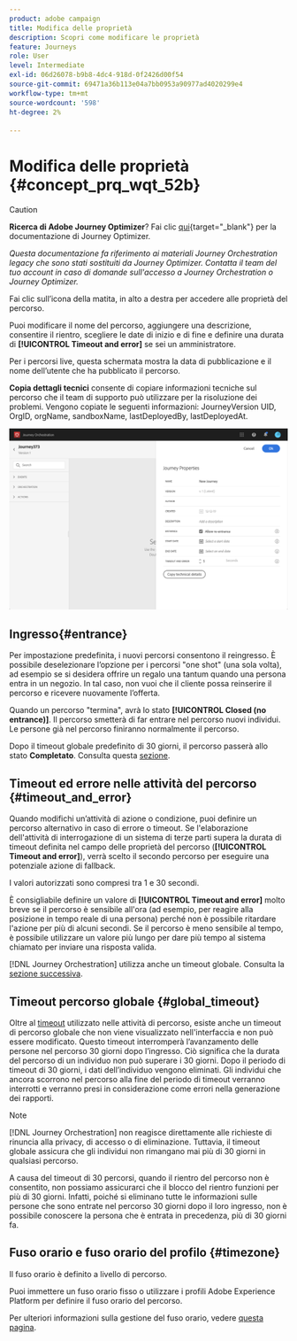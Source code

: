 ```yaml
---
product: adobe campaign
title: Modifica delle proprietà
description: Scopri come modificare le proprietà
feature: Journeys
role: User
level: Intermediate
exl-id: 06d26078-b9b8-4dc4-918d-0f2426d00f54
source-git-commit: 69471a36b113e04a7bb0953a90977ad4020299e4
workflow-type: tm+mt
source-wordcount: '598'
ht-degree: 2%

---
```


# Modifica delle proprietà {#concept_prq_wqt_52b}



>[!CAUTION]
>
>**Ricerca di Adobe Journey Optimizer**? Fai clic [qui](https://experienceleague.adobe.com/it/docs/journey-optimizer/using/ajo-home){target="_blank"} per la documentazione di Journey Optimizer.
>
>
>_Questa documentazione fa riferimento ai materiali Journey Orchestration legacy che sono stati sostituiti da Journey Optimizer. Contatta il team del tuo account in caso di domande sull&#39;accesso a Journey Orchestration o Journey Optimizer._


Fai clic sull’icona della matita, in alto a destra per accedere alle proprietà del percorso.

Puoi modificare il nome del percorso, aggiungere una descrizione, consentire il rientro, scegliere le date di inizio e di fine e definire una durata di **[!UICONTROL Timeout and error]** se sei un amministratore.

Per i percorsi live, questa schermata mostra la data di pubblicazione e il nome dell’utente che ha pubblicato il percorso.

**Copia dettagli tecnici** consente di copiare informazioni tecniche sul percorso che il team di supporto può utilizzare per la risoluzione dei problemi. Vengono copiate le seguenti informazioni: JourneyVersion UID, OrgID, orgName, sandboxName, lastDeployedBy, lastDeployedAt.

![](../assets/journey32.png)

## Ingresso{#entrance}

Per impostazione predefinita, i nuovi percorsi consentono il reingresso. È possibile deselezionare l’opzione per i percorsi &quot;one shot&quot; (una sola volta), ad esempio se si desidera offrire un regalo una tantum quando una persona entra in un negozio. In tal caso, non vuoi che il cliente possa reinserire il percorso e ricevere nuovamente l’offerta.

Quando un percorso &quot;termina&quot;, avrà lo stato **[!UICONTROL Closed (no entrance)]**. Il percorso smetterà di far entrare nel percorso nuovi individui. Le persone già nel percorso finiranno normalmente il percorso.

Dopo il timeout globale predefinito di 30 giorni, il percorso passerà allo stato **Completato**. Consulta questa [sezione](#global_timeout).

## Timeout ed errore nelle attività del percorso {#timeout_and_error}

Quando modifichi un’attività di azione o condizione, puoi definire un percorso alternativo in caso di errore o timeout. Se l&#39;elaborazione dell&#39;attività di interrogazione di un sistema di terze parti supera la durata di timeout definita nel campo delle proprietà del percorso (**[!UICONTROL Timeout and  error]**), verrà scelto il secondo percorso per eseguire una potenziale azione di fallback.

I valori autorizzati sono compresi tra 1 e 30 secondi.

È consigliabile definire un valore di **[!UICONTROL Timeout and error]** molto breve se il percorso è sensibile all&#39;ora (ad esempio, per reagire alla posizione in tempo reale di una persona) perché non è possibile ritardare l&#39;azione per più di alcuni secondi. Se il percorso è meno sensibile al tempo, è possibile utilizzare un valore più lungo per dare più tempo al sistema chiamato per inviare una risposta valida.

[!DNL Journey Orchestration] utilizza anche un timeout globale. Consulta la [sezione successiva](#global_timeout).

## Timeout percorso globale {#global_timeout}

Oltre al [timeout](#timeout_and_error) utilizzato nelle attività di percorso, esiste anche un timeout di percorso globale che non viene visualizzato nell&#39;interfaccia e non può essere modificato. Questo timeout interromperà l’avanzamento delle persone nel percorso 30 giorni dopo l’ingresso. Ciò significa che la durata del percorso di un individuo non può superare i 30 giorni. Dopo il periodo di timeout di 30 giorni, i dati dell’individuo vengono eliminati. Gli individui che ancora scorrono nel percorso alla fine del periodo di timeout verranno interrotti e verranno presi in considerazione come errori nella generazione dei rapporti.

>[!NOTE]
>
>[!DNL Journey Orchestration] non reagisce direttamente alle richieste di rinuncia alla privacy, di accesso o di eliminazione. Tuttavia, il timeout globale assicura che gli individui non rimangano mai più di 30 giorni in qualsiasi percorso.

A causa del timeout di 30 percorsi, quando il rientro del percorso non è consentito, non possiamo assicurarci che il blocco del rientro funzioni per più di 30 giorni. Infatti, poiché si eliminano tutte le informazioni sulle persone che sono entrate nel percorso 30 giorni dopo il loro ingresso, non è possibile conoscere la persona che è entrata in precedenza, più di 30 giorni fa.

## Fuso orario e fuso orario del profilo {#timezone}

Il fuso orario è definito a livello di percorso.

Puoi immettere un fuso orario fisso o utilizzare i profili Adobe Experience Platform per definire il fuso orario del percorso.

Per ulteriori informazioni sulla gestione del fuso orario, vedere [questa pagina](../building-journeys/timezone-management.md).
